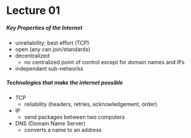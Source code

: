 # Lecture 01
##### Key Properties of the Internet
- unreliability; best effort (TCP)
- open (any can join/standards)
- decentralized
    - no centralized point of control except for domain names and IPs
- independant sub-networks

##### Technologies that make the internet possible
- TCP
    - reliability (headers, retries, acknowledgement, order)
- IP
    - send packages between two computers
- DNS (Domain Name Server)
    - converts a name to an address
